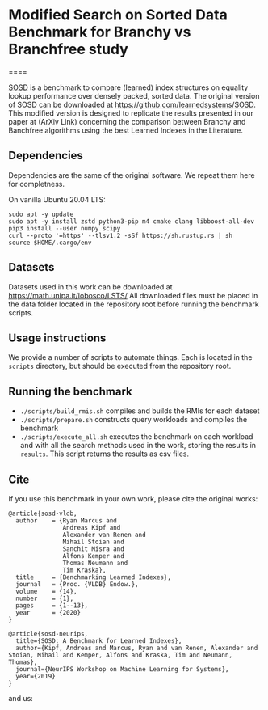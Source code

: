 


# Modified Search on Sorted Data Benchmark for Branchy vs Branchfree study

====

[SOSD](https://learned.systems/papers/sosd.pdf) is a benchmark to compare (learned) index structures on equality lookup performance over densely packed, sorted data.
The original version of SOSD can be downloaded at https://github.com/learnedsystems/SOSD.
This modified version is designed to replicate the results presented in our paper at (ArXiv Link) concerning the comparison between Branchy and Banchfree algorithms using the best Learned Indexes in the Literature.

## Dependencies

Dependencies are the same of the original software. We repeat them here for completness.

On vanilla Ubuntu 20.04 LTS:

```
sudo apt -y update
sudo apt -y install zstd python3-pip m4 cmake clang libboost-all-dev
pip3 install --user numpy scipy
curl --proto '=https' --tlsv1.2 -sSf https://sh.rustup.rs | sh
source $HOME/.cargo/env
```

## Datasets

Datasets used in this work can be downloaded at https://math.unipa.it/lobosco/LSTS/
All downloaded files must be placed in the data folder located in the repository root before running the benchmark scripts.

## Usage instructions

We provide a number of scripts to automate things. Each is located in the `scripts` directory, but should be executed from the repository root.

## Running the benchmark

* `./scripts/build_rmis.sh` compiles and builds the RMIs for each dataset
* `./scripts/prepare.sh` constructs query workloads and compiles the benchmark
* `./scripts/execute_all.sh` executes the benchmark on each workload and with all the search methods used in the work, storing the results in `results`. This script returns the results as csv files.

## Cite

If you use this benchmark in your own work, please cite the original works:

```
@article{sosd-vldb,
  author    = {Ryan Marcus and
               Andreas Kipf and
               Alexander van Renen and
               Mihail Stoian and
               Sanchit Misra and
               Alfons Kemper and
               Thomas Neumann and
               Tim Kraska},
  title     = {Benchmarking Learned Indexes},
  journal   = {Proc. {VLDB} Endow.},
  volume    = {14},
  number    = {1},
  pages     = {1--13},
  year      = {2020}
}

@article{sosd-neurips,
  title={SOSD: A Benchmark for Learned Indexes},
  author={Kipf, Andreas and Marcus, Ryan and van Renen, Alexander and Stoian, Mihail and Kemper, Alfons and Kraska, Tim and Neumann, Thomas},
  journal={NeurIPS Workshop on Machine Learning for Systems},
  year={2019}
}
```

and us:

```

```
